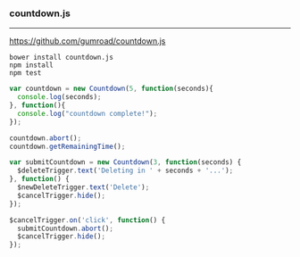 ### countdown.js
---
https://github.com/gumroad/countdown.js

```
bower install countdown.js
npm install
npm test
```

```js
var countdown = new Countdown(5, function(seconds){
  console.log(seconds);
}, function(){
  console.log("countdown complete!");
});

countdown.abort();
countdown.getRemainingTime();
```

```js
var submitCountdown = new Countdown(3, function(seconds) {
  $deleteTrigger.text('Deleting in ' + seconds + '...');
}, function() {
  $newDeleteTrigger.text('Delete');
  $cancelTrigger.hide();
});

$cancelTrigger.on('click', function() {
  submitCountdown.abort();
  $cancelTrigger.hide();
});
```

